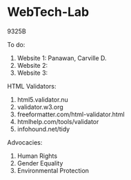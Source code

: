 # WebTech-Lab
9325B 

To do:
1. Website 1: Panawan, Carville D.
2. Website 2: 
3. Website 3:

HTML Validators:
1. html5.validator.nu
2. validator.w3.org
3. freeformatter.com/html-validator.html 
4. htmlhelp.com/tools/validator
5. infohound.net/tidy

Advocacies:
1. Human Rights
2. Gender Equality
3. Environmental Protection
